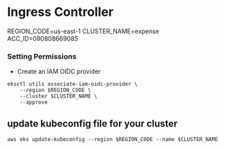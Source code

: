# Ingress Controller

REGION_CODE=us-east-1
CLUSTER_NAME=expense
ACC_ID=090808669085

### Setting Permissions

* Create an IAM OIDC provider
```
eksctl utils associate-iam-oidc-provider \
    --region $REGION_CODE \
    --cluster $CLUSTER_NAME \
    --approve
```

## update kubeconfig file for your cluster
```
aws eks update-kubeconfig --region $REGION_CODE --name $CLUSTER_NAME
```